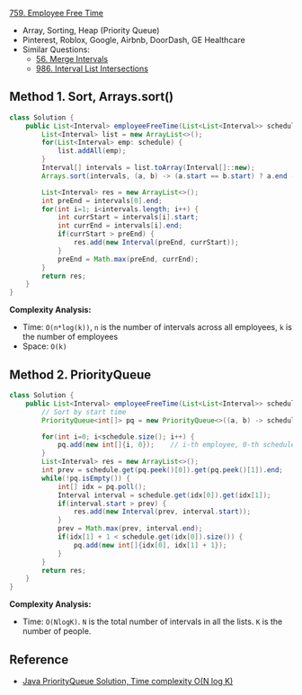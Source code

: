[759. Employee Free Time](https://leetcode.com/problems/employee-free-time/description/)

* Array, Sorting, Heap (Priority Queue)
* Pinterest, Roblox, Google, Airbnb, DoorDash, GE Healthcare
* Similar Questions:
  * [56. Merge Intervals](https://leetcode.com/problems/merge-intervals)
  * [986. Interval List Intersections](https://leetcode.com/problems/interval-list-intersections)


## Method 1. Sort, Arrays.sort()
```java
class Solution {
    public List<Interval> employeeFreeTime(List<List<Interval>> schedule) {
        List<Interval> list = new ArrayList<>();
        for(List<Interval> emp: schedule) {
            list.addAll(emp);
        }
        Interval[] intervals = list.toArray(Interval[]::new);
        Arrays.sort(intervals, (a, b) -> (a.start == b.start) ? a.end - b.end : a.start - b.start);

        List<Interval> res = new ArrayList<>();
        int preEnd = intervals[0].end;
        for(int i=1; i<intervals.length; i++) {
            int currStart = intervals[i].start;
            int currEnd = intervals[i].end;
            if(currStart > preEnd) {
                res.add(new Interval(preEnd, currStart));
            }
            preEnd = Math.max(preEnd, currEnd);
        }
        return res;
    }
}
```
**Complexity Analysis:**
* Time: `O(n*log(k))`, `n` is the number of intervals across all employees, `k` is the number of employees
* Space: `O(k)`


## Method 2. PriorityQueue
```java
class Solution {
    public List<Interval> employeeFreeTime(List<List<Interval>> schedule) {
        // Sort by start time
        PriorityQueue<int[]> pq = new PriorityQueue<>((a, b) -> schedule.get(a[0]).get(a[1]).start - schedule.get(b[0]).get(b[1]).start);

        for(int i=0; i<schedule.size(); i++) {
            pq.add(new int[]{i, 0});    // i-th employee, 0-th schedule of emp
        }
        List<Interval> res = new ArrayList<>();
        int prev = schedule.get(pq.peek()[0]).get(pq.peek()[1]).end;
        while(!pq.isEmpty()) {
            int[] idx = pq.poll();
            Interval interval = schedule.get(idx[0]).get(idx[1]);
            if(interval.start > prev) {
                res.add(new Interval(prev, interval.start));
            }
            prev = Math.max(prev, interval.end);
            if(idx[1] + 1 < schedule.get(idx[0]).size()) {
                pq.add(new int[]{idx[0], idx[1] + 1});
            }
        }
        return res;
    }
}
```
**Complexity Analysis:**
* Time: `O(NlogK)`. `N` is the total number of intervals in all the lists. `K` is the number of people.


## Reference
* [Java PriorityQueue Solution, Time complexity O(N log K)](https://leetcode.com/problems/employee-free-time/solutions/195308/java-priorityqueue-solution-time-complexity-o-n-log-k/)